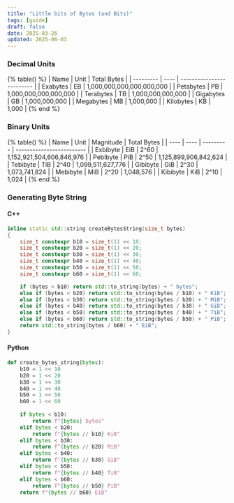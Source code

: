 ```yaml
---
title: "Little bits of Bytes (and Bits)"
tags: [guide]
draft: false
date: 2025-03-26
updated: 2025-06-03
---
```


### Decimal Units 

{% table() %}
| Name      | Unit | Total Bytes               |
| --------- | ---- | ------------------------- |
| Exabytes  | EB   | 1,000,000,000,000,000,000 |
| Petabytes | PB   | 1,000,000,000,000,000     |
| Terabytes | TB   | 1,000,000,000,000         |
| Gigabytes | GB   | 1,000,000,000             |
| Megabytes | MB   | 1,000,000                 |
| Kilobytes | KB   | 1,000                     | 
{% end %}

### Binary Units

{% table() %}
| Name | Unit | Magnitude | Total Bytes |
| ---- | ---- | --------- | ------------------------- |
| Exbibyte | EiB | 2^60 | 1,152,921,504,606,846,976 |
| Pebibyte | PiB | 2^50 | 1,125,899,906,842,624 |
| Tebibyte | TiB | 2^40 | 1,099,511,627,776 |
| Gibibyte | GiB | 2^30 | 1,073,741,824 |
| Mebibyte | MiB | 2^20 | 1,048,576 |
| Kibibyte | KiB | 2^10 | 1,024 |
{% end %}

### Generating Byte String 

#### C++ 
``` c++
inline static std::string createBytesString(size_t bytes)
{
    size_t constexpr b10 = size_t(1) << 10;
    size_t constexpr b20 = size_t(1) << 20;
    size_t constexpr b30 = size_t(1) << 30;
    size_t constexpr b40 = size_t(1) << 40;
    size_t constexpr b50 = size_t(1) << 50;
    size_t constexpr b60 = size_t(1) << 60;

    if (bytes < b10) return std::to_string(bytes) + " bytes";
    else if (bytes < b20) return std::to_string(bytes / b10) + " KiB";
    else if (bytes < b30) return std::to_string(bytes / b20) + " MiB";
    else if (bytes < b40) return std::to_string(bytes / b30) + " GiB";
    else if (bytes < b50) return std::to_string(bytes / b40) + " TiB";
    else if (bytes < b60) return std::to_string(bytes / b50) + " PiB";
    return std::to_string(bytes / b60) + " EiB";
}
```

#### Python 
``` python 
def create_bytes_string(bytes):
    b10 = 1 << 10  
    b20 = 1 << 20  
    b30 = 1 << 30  
    b40 = 1 << 40  
    b50 = 1 << 50  
    b60 = 1 << 60  
    
    if bytes < b10:
        return f"{bytes} bytes"
    elif bytes < b20:
        return f"{bytes // b10} KiB"
    elif bytes < b30:
        return f"{bytes // b20} MiB"
    elif bytes < b40:
        return f"{bytes // b30} GiB"
    elif bytes < b50:
        return f"{bytes // b40} TiB"
    elif bytes < b60:
        return f"{bytes // b50} PiB"
    return f"{bytes // b60} EiB"
```